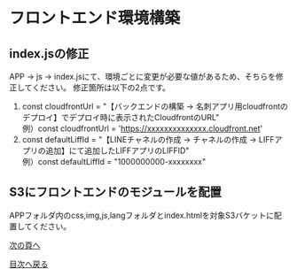 # フロントエンド環境構築

## index.jsの修正
APP -> js -> index.jsにて、環境ごとに変更が必要な値があるため、そちらを修正してください。
修正箇所は以下の2点です。
1. const cloudfrontUrl = "【バックエンドの構築 -> 名刺アプリ用cloudfrontのデプロイ】でデプロイ時に表示されたCloudfrontのURL"  
例）const cloudfrontUrl = 'https://xxxxxxxxxxxxxx.cloudfront.net'
1. const defaultLiffId = "【LINEチャネルの作成 -> チャネルの作成 -> LIFFアプリの追加】にて追加したLIFFアプリのLIFFID"  
例）const defaultLiffId = "1000000000-xxxxxxxx"

## S3にフロントエンドのモジュールを配置
 APPフォルダ内のcss,img,js,langフォルダとindex.htmlを対象S3バケットに配置してください。


[次の頁へ](validation.md)

[目次へ戻る](../../README.md)

